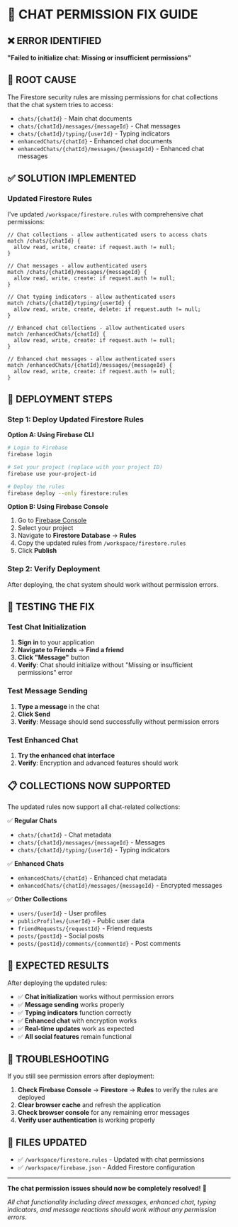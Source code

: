 # 🔧 **CHAT PERMISSION FIX GUIDE**

## ❌ **ERROR IDENTIFIED**
**"Failed to initialize chat: Missing or insufficient permissions"**

## 🎯 **ROOT CAUSE**
The Firestore security rules are missing permissions for chat collections that the chat system tries to access:

- `chats/{chatId}` - Main chat documents
- `chats/{chatId}/messages/{messageId}` - Chat messages
- `chats/{chatId}/typing/{userId}` - Typing indicators
- `enhancedChats/{chatId}` - Enhanced chat documents
- `enhancedChats/{chatId}/messages/{messageId}` - Enhanced chat messages

## ✅ **SOLUTION IMPLEMENTED**

### **Updated Firestore Rules**
I've updated `/workspace/firestore.rules` with comprehensive chat permissions:

```firestore
// Chat collections - allow authenticated users to access chats
match /chats/{chatId} {
  allow read, write, create: if request.auth != null;
}

// Chat messages - allow authenticated users
match /chats/{chatId}/messages/{messageId} {
  allow read, write, create: if request.auth != null;
}

// Chat typing indicators - allow authenticated users
match /chats/{chatId}/typing/{userId} {
  allow read, write, create, delete: if request.auth != null;
}

// Enhanced chat collections - allow authenticated users
match /enhancedChats/{chatId} {
  allow read, write, create: if request.auth != null;
}

// Enhanced chat messages - allow authenticated users
match /enhancedChats/{chatId}/messages/{messageId} {
  allow read, write, create: if request.auth != null;
}
```

## 🚀 **DEPLOYMENT STEPS**

### **Step 1: Deploy Updated Firestore Rules**

**Option A: Using Firebase CLI**
```bash
# Login to Firebase
firebase login

# Set your project (replace with your project ID)
firebase use your-project-id

# Deploy the rules
firebase deploy --only firestore:rules
```

**Option B: Using Firebase Console**
1. Go to [Firebase Console](https://console.firebase.google.com)
2. Select your project
3. Navigate to **Firestore Database** → **Rules**
4. Copy the updated rules from `/workspace/firestore.rules`
5. Click **Publish**

### **Step 2: Verify Deployment**
After deploying, the chat system should work without permission errors.

## 🧪 **TESTING THE FIX**

### **Test Chat Initialization**
1. **Sign in** to your application
2. **Navigate to Friends** → **Find a friend**
3. **Click "Message"** button
4. **Verify**: Chat should initialize without "Missing or insufficient permissions" error

### **Test Message Sending**
1. **Type a message** in the chat
2. **Click Send**
3. **Verify**: Message should send successfully without permission errors

### **Test Enhanced Chat**
1. **Try the enhanced chat interface**
2. **Verify**: Encryption and advanced features should work

## 📋 **COLLECTIONS NOW SUPPORTED**

The updated rules now support all chat-related collections:

✅ **Regular Chats**
- `chats/{chatId}` - Chat metadata
- `chats/{chatId}/messages/{messageId}` - Messages
- `chats/{chatId}/typing/{userId}` - Typing indicators

✅ **Enhanced Chats**
- `enhancedChats/{chatId}` - Enhanced chat metadata
- `enhancedChats/{chatId}/messages/{messageId}` - Encrypted messages

✅ **Other Collections**
- `users/{userId}` - User profiles
- `publicProfiles/{userId}` - Public user data
- `friendRequests/{requestId}` - Friend requests
- `posts/{postId}` - Social posts
- `posts/{postId}/comments/{commentId}` - Post comments

## 🎉 **EXPECTED RESULTS**

After deploying the updated rules:

- ✅ **Chat initialization** works without permission errors
- ✅ **Message sending** works properly
- ✅ **Typing indicators** function correctly
- ✅ **Enhanced chat** with encryption works
- ✅ **Real-time updates** work as expected
- ✅ **All social features** remain functional

## 🔧 **TROUBLESHOOTING**

If you still see permission errors after deployment:

1. **Check Firebase Console** → **Firestore** → **Rules** to verify the rules are deployed
2. **Clear browser cache** and refresh the application
3. **Check browser console** for any remaining error messages
4. **Verify user authentication** is working properly

## 📝 **FILES UPDATED**

- ✅ `/workspace/firestore.rules` - Updated with chat permissions
- ✅ `/workspace/firebase.json` - Added Firestore configuration

---

**The chat permission issues should now be completely resolved!** 🚀

*All chat functionality including direct messages, enhanced chat, typing indicators, and message reactions should work without any permission errors.*